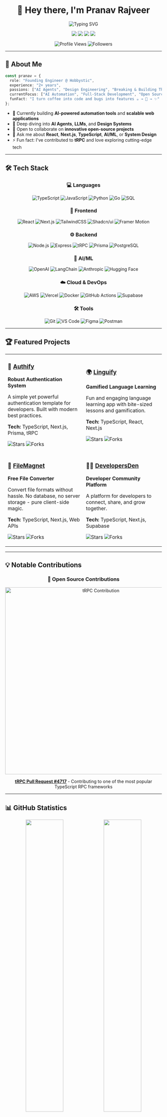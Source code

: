 <div align="center">

# 👋 Hey there, I'm Pranav Rajveer

<img src="https://readme-typing-svg.herokuapp.com?font=Fira+Code&weight=600&size=28&duration=3000&pause=1000&color=3B82F6&center=true&vCenter=true&random=false&width=600&lines=Founding+Engineer+%7C+AI+%26+Automation;Breaking+Stuff+%26+Building+Better;Obsessed+with+AI+Agents;Design+Engineering+Enthusiast" alt="Typing SVG" />

<p align="center">
  <a href="https://pranavrajveer.com"><img src="https://img.shields.io/badge/🌐_Website-pranavrajveer.com-3B82F6?style=for-the-badge&logo=google-chrome&logoColor=white" /></a>
  <a href="https://linkedin.com/in/pranav-rajveer"><img src="https://img.shields.io/badge/LinkedIn-0077B5?style=for-the-badge&logo=linkedin&logoColor=white" /></a>
  <a href="https://twitter.com/pranav12yoyo"><img src="https://img.shields.io/badge/Twitter-1DA1F2?style=for-the-badge&logo=twitter&logoColor=white" /></a>
  <a href="https://www.producthunt.com/@pranav_rajveer"><img src="https://img.shields.io/badge/Product_Hunt-DA552F?style=for-the-badge&logo=producthunt&logoColor=white" /></a>
</p>

<p align="center">
  <img src="https://komarev.com/ghpvc/?username=Neon-20&label=Profile%20Views&color=3B82F6&style=for-the-badge" alt="Profile Views" />
  <img src="https://img.shields.io/github/followers/Neon-20?label=Followers&style=for-the-badge&color=3B82F6" alt="Followers" />
</p>

</div>

---

## 🚀 About Me

```typescript
const pranav = {
  role: "Founding Engineer @ Hobbystic",
  experience: "2+ years",
  passions: ["AI Agents", "Design Engineering", "Breaking & Building Things"],
  currentFocus: ["AI Automation", "Full-Stack Development", "Open Source"],
  funFact: "I turn coffee into code and bugs into features ☕️ → 🐛 → ✨"
};
```

- 🔭 Currently building **AI-powered automation tools** and **scalable web applications**
- 🌱 Deep diving into **AI Agents**, **LLMs**, and **Design Systems**
- 👯 Open to collaborate on **innovative open-source projects**
- 💬 Ask me about **React**, **Next.js**, **TypeScript**, **AI/ML**, or **System Design**
- ⚡ Fun fact: I've contributed to **tRPC** and love exploring cutting-edge tech

---

## 🛠️ Tech Stack

<div align="center">

### 💻 Languages
![TypeScript](https://img.shields.io/badge/TypeScript-007ACC?style=for-the-badge&logo=typescript&logoColor=white)
![JavaScript](https://img.shields.io/badge/JavaScript-F7DF1E?style=for-the-badge&logo=javascript&logoColor=black)
![Python](https://img.shields.io/badge/Python-3776AB?style=for-the-badge&logo=python&logoColor=white)
![Go](https://img.shields.io/badge/Go-00ADD8?style=for-the-badge&logo=go&logoColor=white)
![SQL](https://img.shields.io/badge/SQL-4479A1?style=for-the-badge&logo=postgresql&logoColor=white)

### 🎨 Frontend
![React](https://img.shields.io/badge/React-20232A?style=for-the-badge&logo=react&logoColor=61DAFB)
![Next.js](https://img.shields.io/badge/Next.js-000000?style=for-the-badge&logo=next.js&logoColor=white)
![TailwindCSS](https://img.shields.io/badge/Tailwind_CSS-38B2AC?style=for-the-badge&logo=tailwind-css&logoColor=white)
![Shadcn/ui](https://img.shields.io/badge/shadcn/ui-000000?style=for-the-badge&logo=shadcnui&logoColor=white)
![Framer Motion](https://img.shields.io/badge/Framer_Motion-0055FF?style=for-the-badge&logo=framer&logoColor=white)

### ⚙️ Backend
![Node.js](https://img.shields.io/badge/Node.js-339933?style=for-the-badge&logo=node.js&logoColor=white)
![Express](https://img.shields.io/badge/Express-000000?style=for-the-badge&logo=express&logoColor=white)
![tRPC](https://img.shields.io/badge/tRPC-2596BE?style=for-the-badge&logo=trpc&logoColor=white)
![Prisma](https://img.shields.io/badge/Prisma-2D3748?style=for-the-badge&logo=prisma&logoColor=white)
![PostgreSQL](https://img.shields.io/badge/PostgreSQL-316192?style=for-the-badge&logo=postgresql&logoColor=white)

### 🤖 AI/ML
![OpenAI](https://img.shields.io/badge/OpenAI-412991?style=for-the-badge&logo=openai&logoColor=white)
![LangChain](https://img.shields.io/badge/LangChain-121212?style=for-the-badge&logo=chainlink&logoColor=white)
![Anthropic](https://img.shields.io/badge/Anthropic-191919?style=for-the-badge&logo=anthropic&logoColor=white)
![Hugging Face](https://img.shields.io/badge/Hugging_Face-FFD21E?style=for-the-badge&logo=huggingface&logoColor=black)

### ☁️ Cloud & DevOps
![AWS](https://img.shields.io/badge/AWS-232F3E?style=for-the-badge&logo=amazon-aws&logoColor=white)
![Vercel](https://img.shields.io/badge/Vercel-000000?style=for-the-badge&logo=vercel&logoColor=white)
![Docker](https://img.shields.io/badge/Docker-2496ED?style=for-the-badge&logo=docker&logoColor=white)
![GitHub Actions](https://img.shields.io/badge/GitHub_Actions-2088FF?style=for-the-badge&logo=github-actions&logoColor=white)
![Supabase](https://img.shields.io/badge/Supabase-3ECF8E?style=for-the-badge&logo=supabase&logoColor=white)

### 🛠️ Tools
![Git](https://img.shields.io/badge/Git-F05032?style=for-the-badge&logo=git&logoColor=white)
![VS Code](https://img.shields.io/badge/VS_Code-007ACC?style=for-the-badge&logo=visual-studio-code&logoColor=white)
![Figma](https://img.shields.io/badge/Figma-F24E1E?style=for-the-badge&logo=figma&logoColor=white)
![Postman](https://img.shields.io/badge/Postman-FF6C37?style=for-the-badge&logo=postman&logoColor=white)

</div>

---

## 🏆 Featured Projects

<div align="center">

<table>
<tr>
<td width="50%">

### 🔐 [Authify](https://github.com/Neon-20/Authify)
**Robust Authentication System**

A simple yet powerful authentication template for developers. Built with modern best practices.

**Tech:** TypeScript, Next.js, Prisma, tRPC

![Stars](https://img.shields.io/github/stars/Neon-20/Authify?style=social)
![Forks](https://img.shields.io/github/forks/Neon-20/Authify?style=social)

</td>
<td width="50%">

### 🌍 [Linguify](https://github.com/Neon-20/linguify)
**Gamified Language Learning**

Fun and engaging language learning app with bite-sized lessons and gamification.

**Tech:** TypeScript, React, Next.js

![Stars](https://img.shields.io/github/stars/Neon-20/linguify?style=social)
![Forks](https://img.shields.io/github/forks/Neon-20/linguify?style=social)

</td>
</tr>

<tr>
<td width="50%">

### 🔄 [FileMagnet](https://github.com/Neon-20/FileMagnet-File-Converter)
**Free File Converter**

Convert file formats without hassle. No database, no server storage - pure client-side magic.

**Tech:** TypeScript, Next.js, Web APIs

![Stars](https://img.shields.io/github/stars/Neon-20/FileMagnet-File-Converter?style=social)
![Forks](https://img.shields.io/github/forks/Neon-20/FileMagnet-File-Converter?style=social)

</td>
<td width="50%">

### 👨‍💻 [DevelopersDen](https://github.com/Neon-20/developersDen)
**Developer Community Platform**

A platform for developers to connect, share, and grow together.

**Tech:** TypeScript, Next.js, Supabase

![Stars](https://img.shields.io/github/stars/Neon-20/developersDen?style=social)
![Forks](https://img.shields.io/github/forks/Neon-20/developersDen?style=social)

</td>
</tr>
</table>

</div>

---

## 💡 Notable Contributions

<div align="center">

### 🎯 Open Source Contributions

<a href="https://github.com/trpc/trpc/pull/4717">
  <img src="https://github-production-user-asset-6210df.s3.amazonaws.com/55043383/275788500-d0c17c94-d361-42e3-96a3-aab66e76a8c2.png" alt="tRPC Contribution" width="600" />
</a>

**[tRPC Pull Request #4717](https://github.com/trpc/trpc/pull/4717)** - Contributing to one of the most popular TypeScript RPC frameworks

</div>

---

## 📊 GitHub Statistics

<div align="center">

<img width="49%" src="https://github-readme-stats.vercel.app/api?username=Neon-20&show_icons=true&theme=tokyonight&hide_border=true&count_private=true&include_all_commits=true" />
<img width="49%" src="https://github-readme-streak-stats.herokuapp.com/?user=Neon-20&theme=tokyonight&hide_border=true" />

<img width="49%" src="https://github-readme-stats.vercel.app/api/top-langs/?username=Neon-20&layout=compact&theme=tokyonight&hide_border=true&langs_count=8" />
<img width="49%" src="https://github-readme-activity-graph.vercel.app/graph?username=Neon-20&theme=tokyo-night&hide_border=true&area=true" />

</div>

---

## 🏅 GitHub Trophies

<div align="center">

![Trophies](https://github-profile-trophy.vercel.app/?username=Neon-20&theme=tokyonight&no-frame=true&no-bg=false&margin-w=4&row=1&column=7)

</div>

---

## 📈 Contribution Graph

<div align="center">

![Activity Graph](https://github-readme-activity-graph.vercel.app/graph?username=Neon-20&custom_title=Pranav's%20Contribution%20Graph&bg_color=1a1b27&color=70a5fd&line=bf91f3&point=38bdae&area=true&hide_border=true)

</div>

---

## 💼 Experience & Achievements

- 🚀 **Founding Engineer** at Hobbystic - Building AI-powered solutions
- 💻 **2+ Years** of professional software engineering experience
- 🌟 **Open Source Contributor** - Active in the TypeScript/React ecosystem
- 🎯 **168 Public Repositories** - Constantly building and experimenting
- 🤝 **150+ Followers** - Growing developer community

---

## 📫 Let's Connect!

<div align="center">

I'm always excited to collaborate on interesting projects or discuss tech! Feel free to reach out:

[![Website](https://img.shields.io/badge/🌐_Website-pranavrajveer.com-3B82F6?style=for-the-badge)](https://pranavrajveer.com)
[![LinkedIn](https://img.shields.io/badge/LinkedIn-Connect-0077B5?style=for-the-badge&logo=linkedin)](https://linkedin.com/in/pranav-rajveer)
[![Twitter](https://img.shields.io/badge/Twitter-Follow-1DA1F2?style=for-the-badge&logo=twitter)](https://twitter.com/pranav12yoyo)
[![Product Hunt](https://img.shields.io/badge/Product_Hunt-Follow-DA552F?style=for-the-badge&logo=producthunt)](https://www.producthunt.com/@pranav_rajveer)
[![Email](https://img.shields.io/badge/Email-Contact-EA4335?style=for-the-badge&logo=gmail&logoColor=white)](mailto:rajveer23pr@gmail.com)

</div>

---

<div align="center">

### 💭 Random Dev Quote

![Quote](https://quotes-github-readme.vercel.app/api?type=horizontal&theme=tokyonight)

### 😄 Here's a Joke for You!

![Joke](https://readme-jokes.vercel.app/api?theme=tokyonight&hideBorder)

---

<img src="https://capsule-render.vercel.app/api?type=waving&color=gradient&customColorList=6,11,20&height=100&section=footer&fontSize=0" width="100%"/>

**⭐️ From [Neon-20](https://github.com/Neon-20) | Built with ❤️ and lots of ☕️**

</div>

